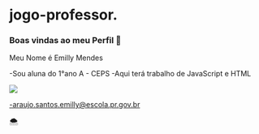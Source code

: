 # jogo-professor.
### Boas vindas ao meu Perfil 🌸
Meu Nome é Emilly Mendes

-Sou aluna do 1°ano A - CEPS
-Aqui terá trabalho de JavaScript e HTML

![](https://media.tenor.com/hPvQP8v-if8AAAAC/slash-guns-n-roses.gif)


-araujo.santos.emilly@escola.pr.gov.br


🌨️
